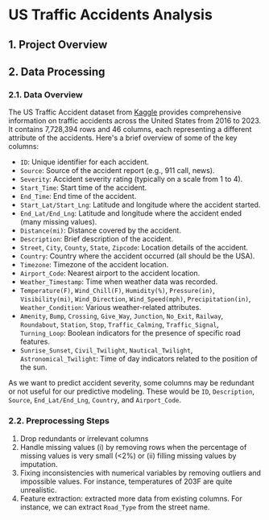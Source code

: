 # US Traffic Accidents Analysis
## 1. Project Overview
## 2. Data Processing
### 2.1. Data Overview
The US Traffic Accident dataset from [Kaggle](https://www.kaggle.com/datasets/sobhanmoosavi/us-accidents) provides comprehensive information on traffic accidents across the United States from 2016 to 2023. It contains 7,728,394 rows and 46 columns, each representing a different attribute of the accidents. Here's a brief overview of some of the key columns:

* `ID`: Unique identifier for each accident.
* `Source`: Source of the accident report (e.g., 911 call, news).
* `Severity`: Accident severity rating (typically on a scale from 1 to 4).
* `Start_Time`: Start time of the accident.
* `End_Time`: End time of the accident.
* `Start_Lat/Start_Lng`: Latitude and longitude where the accident started.
* `End_Lat/End_Lng`: Latitude and longitude where the accident ended (many missing values).
* `Distance(mi)`: Distance covered by the accident.
* `Description`: Brief description of the accident.
* `Street`, `City`, `County`, `State`, `Zipcode`: Location details of the accident.
* `Country`: Country where the accident occurred (all should be the USA).
* `Timezone`: Timezone of the accident location.
* `Airport_Code`: Nearest airport to the accident location.
* `Weather_Timestamp`: Time when weather data was recorded.
* `Temperature(F)`, `Wind_Chill(F)`, `Humidity(%)`, `Pressure(in)`, `Visibility(mi)`, `Wind_Direction`, `Wind_Speed(mph)`, `Precipitation(in)`, `Weather_Condition`: Various weather-related attributes.
* `Amenity`, `Bump`, `Crossing`, `Give_Way`, `Junction`, `No_Exit`, `Railway`, `Roundabout`, `Station`, `Stop`, `Traffic_Calming`, `Traffic_Signal`, `Turning_Loop`: Boolean indicators for the presence of specific road features.
* `Sunrise_Sunset`, `Civil_Twilight`, `Nautical_Twilight`, `Astronomical_Twilight`: Time of day indicators related to the position of the sun.

As we want to predict accident severity, some columns may be redundant or not useful for our predictive modeling. These would be `ID`, `Description`, `Source`, `End_Lat/End_Lng`, `Country`, and `Airport_Code`.

### 2.2. Preprocessing Steps
1. Drop redundants or irrelevant columns
2. Handle missing values (i) by removing rows when the percentage of missing values is very small (<2%) or (ii) filling missing values by imputation.
3. Fixing inconsistencies with numerical variables by removing outliers and impossible values. For instance, temperatures of 203F are quite unrealistic.
4. Feature extraction: extracted more data from existing columns. For instance, we can extract `Road_Type` from the street name.